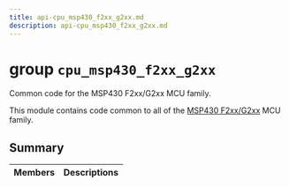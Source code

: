 ```yaml
---
title: api-cpu_msp430_f2xx_g2xx.md
description: api-cpu_msp430_f2xx_g2xx.md
---
```

# group `cpu_msp430_f2xx_g2xx` 

Common code for the MSP430 F2xx/G2xx MCU family.

This module contains code common to all of the [MSP430 F2xx/G2xx](https://www.ti.com/lit/ug/slau144k/slau144k.pdf) MCU family.

## Summary

 Members                        | Descriptions                                
--------------------------------|---------------------------------------------


